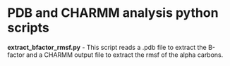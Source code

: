 # PDB and CHARMM analysis python scripts

**extract_bfactor_rmsf.py** - This script reads a .pdb file to extract the B-factor and a CHARMM output file 
to extract the rmsf of the alpha carbons.
